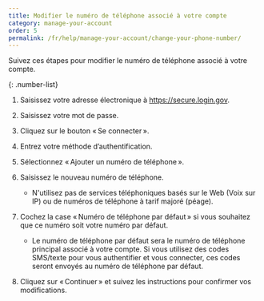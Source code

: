 ```yaml
---
title: Modifier le numéro de téléphone associé à votre compte
category: manage-your-account
order: 5
permalink: /fr/help/manage-your-account/change-your-phone-number/
---
```

Suivez ces étapes pour modifier le numéro de téléphone associé à votre compte.

{: .number-list}

1. Saisissez votre adresse électronique à <https://secure.login.gov>.
2. Saisissez votre mot de passe.
3. Cliquez sur le bouton « Se connecter ».
4. Entrez votre méthode d’authentification.
5. Sélectionnez « Ajouter un numéro de téléphone ».
6. Saisissez le nouveau numéro de téléphone.

   * N'utilisez pas de services téléphoniques basés sur le Web (Voix sur IP) ou de numéros de téléphone à tarif majoré (péage).
7. Cochez la case « Numéro de téléphone par défaut » si vous souhaitez que ce numéro soit votre numéro par défaut.

   * Le numéro de téléphone par défaut sera le numéro de téléphone principal associé à votre compte. Si vous utilisez des codes SMS/texte pour vous authentifier et vous connecter, ces codes seront envoyés au numéro de téléphone par défaut.
8. Cliquez sur « Continuer » et suivez les instructions pour confirmer vos modifications.
